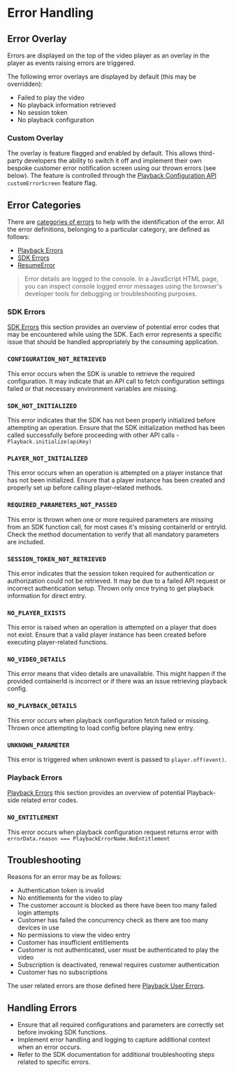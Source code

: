 # Error Handling

## Error Overlay

Errors are displayed on the top of the video player as an overlay in the player as events raising errors are triggered.

The following error overlays are displayed by default (this may be overridden):

- Failed to play the video
- No playback information retrieved
- No session token
- No playback configuration

### Custom Overlay

The overlay is feature flagged and enabled by default. This allows third-party developers the ability to switch it off
and implement their own bespoke customer error notification screen using our thrown errors (see below). The feature is 
controlled through the [Playback Configuration API](../../reference/Playback-Configuration-API.yaml) `customErrorScreen` feature flag.

## Error Categories

There are [categories of errors](https://sdk-docs.playback.streamamg.com/v1/docs/enums/ErrorType.html) to help with the
identification of the error. All the error definitions, belonging to a particular category,  are defined as follows:

- [Playback Errors](https://sdk-docs.playback.streamamg.com/v1/docs/enums/PlaybackErrorName.html)
- [SDK Errors](https://sdk-docs.playback.streamamg.com/v1/docs/enums/SDKErrorName.html)
- [ResumeError](https://sdk-docs.playback.streamamg.com/v1/docs/enums/ResumeErrorName.html)

> Error details are logged to the console. In a JavaScript HTML page, you can inspect console logged error messages
> using the browser's developer tools for debugging or troubleshooting purposes.

### SDK Errors

[SDK Errors](https://sdk-docs.playback.streamamg.com/v1/docs/enums/SDKErrorName.html)
this section provides an overview of potential error codes that may be encountered while using the SDK.
Each error represents a specific issue that should be handled appropriately by the consuming application.

### `CONFIGURATION_NOT_RETRIEVED`
This error occurs when the SDK is unable to retrieve the required configuration. It may indicate that an API call to
fetch configuration settings failed or that necessary environment variables are missing.

### `SDK_NOT_INITIALIZED`
This error indicates that the SDK has not been properly initialized before attempting an operation. Ensure that the SDK
initialization method has been called successfully before proceeding with other API calls - `Playback.initialize(apiKey)`

### `PLAYER_NOT_INITIALIZED`
This error occurs when an operation is attempted on a player instance that has not been initialized. Ensure that a
player instance has been created and properly set up before calling player-related methods.

### `REQUIRED_PARAMETERS_NOT_PASSED`
This error is thrown when one or more required parameters are missing from an SDK function call, for most cases it's
missing containerId or entryId. Check the method documentation to verify that all mandatory parameters are included.

### `SESSION_TOKEN_NOT_RETRIEVED`
This error indicates that the session token required for authentication or authorization could not be retrieved. It
may be due to a failed API request or incorrect authentication setup. Thrown only once trying to get playback information
for direct entry.

### `NO_PLAYER_EXISTS`
This error is raised when an operation is attempted on a player that does not exist. Ensure that a valid player instance
has been created before executing player-related functions.

### `NO_VIDEO_DETAILS`
This error means that video details are unavailable. This might happen if the provided containerId
is incorrect or if there was an issue retrieving playback config.

### `NO_PLAYBACK_DETAILS`
This error occurs when playback configuration fetch failed or missing. Thrown once attempting to load config before
playing new entry.

### `UNKNOWN_PARAMETER`
This error is triggered when unknown event is passed to `player.off(event)`.

### Playback Errors

[Playback Errors](https://sdk-docs.playback.streamamg.com/v1/docs/enums/PlaybackErrorName.html)
this section provides an overview of potential Playback-side related error codes.

### `NO_ENTITLEMENT` 
This error occurs when playback configuration request returns error with `errorData.reason === PlaybackErrorName.NoEntitlement`

## Troubleshooting

Reasons for an error may be as follows:

- Authentication token is invalid
- No entitlements for the video to play
- The customer account is blocked as there have been too many failed login attempts
- Customer has failed the concurrency check as there are too many devices in use
- No permissions to view the video entry
- Customer has insufficient entitlements
- Customer is not authenticated, user must be authenticated to play the video
- Subscription is deactivated, renewal requires customer authentication
- Customer has no subscriptions

The user related errors are those defined here [Playback User Errors](https://sdk-docs.playback.streamamg.com/v1/docs/enums/PlaybackErrorName.html).

## Handling Errors
- Ensure that all required configurations and parameters are correctly set before invoking SDK functions.
- Implement error handling and logging to capture additional context when an error occurs.
- Refer to the SDK documentation for additional troubleshooting steps related to specific errors.

